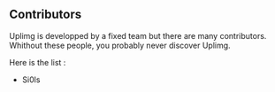 Contributors
---------
Uplimg is developped by a fixed team but there are many contributors. Whithout these people, you probably never discover Uplimg.

Here is the list :

  * Si0ls
